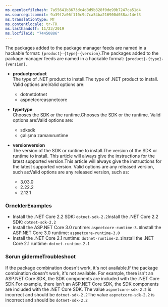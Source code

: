 ```yaml
---
ms.openlocfilehash: 7a55641b3673dc4d8d9b328f0de99b7247ca51d4
ms.sourcegitcommit: 9a39f2a06f110c9c7ca54ba216900d038aa14ef3
ms.translationtype: MT
ms.contentlocale: tr-TR
ms.lasthandoff: 11/23/2019
ms.locfileid: "74450886"
---
```


<span data-ttu-id="d462d-101">The packages added to the package manager feeds are named in a hackable format: `{product}-{type}-{version}`.</span><span class="sxs-lookup"><span data-stu-id="d462d-101">The packages added to the package manager feeds are named in a hackable format: `{product}-{type}-{version}`.</span></span>

- <span data-ttu-id="d462d-102">**product**</span><span class="sxs-lookup"><span data-stu-id="d462d-102">**product**</span></span>\
<span data-ttu-id="d462d-103">The type of .NET product to install.</span><span class="sxs-lookup"><span data-stu-id="d462d-103">The type of .NET product to install.</span></span> <span data-ttu-id="d462d-104">Valid options are:</span><span class="sxs-lookup"><span data-stu-id="d462d-104">Valid options are:</span></span>

  - <span data-ttu-id="d462d-105">dotnet</span><span class="sxs-lookup"><span data-stu-id="d462d-105">dotnet</span></span>
  - <span data-ttu-id="d462d-106">aspnetcore</span><span class="sxs-lookup"><span data-stu-id="d462d-106">aspnetcore</span></span>

- <span data-ttu-id="d462d-107">**type**</span><span class="sxs-lookup"><span data-stu-id="d462d-107">**type**</span></span>\
<span data-ttu-id="d462d-108">Chooses the SDK or the runtime.</span><span class="sxs-lookup"><span data-stu-id="d462d-108">Chooses the SDK or the runtime.</span></span> <span data-ttu-id="d462d-109">Valid options are:</span><span class="sxs-lookup"><span data-stu-id="d462d-109">Valid options are:</span></span>

  - <span data-ttu-id="d462d-110">sdk</span><span class="sxs-lookup"><span data-stu-id="d462d-110">sdk</span></span>
  - <span data-ttu-id="d462d-111">çalışma zamanı</span><span class="sxs-lookup"><span data-stu-id="d462d-111">runtime</span></span>

- <span data-ttu-id="d462d-112">**version**</span><span class="sxs-lookup"><span data-stu-id="d462d-112">**version**</span></span>\
<span data-ttu-id="d462d-113">The version of the SDK or runtime to install.</span><span class="sxs-lookup"><span data-stu-id="d462d-113">The version of the SDK or runtime to install.</span></span> <span data-ttu-id="d462d-114">This article will always give the instructions for the latest supported version.</span><span class="sxs-lookup"><span data-stu-id="d462d-114">This article will always give the instructions for the latest supported version.</span></span> <span data-ttu-id="d462d-115">Valid options are any released version, such as:</span><span class="sxs-lookup"><span data-stu-id="d462d-115">Valid options are any released version, such as:</span></span>

  - <span data-ttu-id="d462d-116">3.0</span><span class="sxs-lookup"><span data-stu-id="d462d-116">3.0</span></span>
  - <span data-ttu-id="d462d-117">2.2</span><span class="sxs-lookup"><span data-stu-id="d462d-117">2.2</span></span>
  - <span data-ttu-id="d462d-118">2.1</span><span class="sxs-lookup"><span data-stu-id="d462d-118">2.1</span></span>

### <a name="examples"></a><span data-ttu-id="d462d-119">Örnekler</span><span class="sxs-lookup"><span data-stu-id="d462d-119">Examples</span></span>

- <span data-ttu-id="d462d-120">Install the .NET Core 2.2 SDK: `dotnet-sdk-2.2`</span><span class="sxs-lookup"><span data-stu-id="d462d-120">Install the .NET Core 2.2 SDK: `dotnet-sdk-2.2`</span></span>
- <span data-ttu-id="d462d-121">Install the ASP.NET Core 3.0 runtime: `aspnetcore-runtime-3.0`</span><span class="sxs-lookup"><span data-stu-id="d462d-121">Install the ASP.NET Core 3.0 runtime: `aspnetcore-runtime-3.0`</span></span>
- <span data-ttu-id="d462d-122">Install the .NET Core 2.1 runtime: `dotnet-runtime-2.1`</span><span class="sxs-lookup"><span data-stu-id="d462d-122">Install the .NET Core 2.1 runtime: `dotnet-runtime-2.1`</span></span>

### <a name="troubleshoot"></a><span data-ttu-id="d462d-123">Sorun giderme</span><span class="sxs-lookup"><span data-stu-id="d462d-123">Troubleshoot</span></span>

<span data-ttu-id="d462d-124">If the package combination doesn't work, it's not available.</span><span class="sxs-lookup"><span data-stu-id="d462d-124">If the package combination doesn't work, it's not available.</span></span> <span data-ttu-id="d462d-125">For example, there isn't an ASP.NET Core SDK, the SDK components are included with the .NET Core SDK.</span><span class="sxs-lookup"><span data-stu-id="d462d-125">For example, there isn't an ASP.NET Core SDK, the SDK components are included with the .NET Core SDK.</span></span> <span data-ttu-id="d462d-126">The value `aspnetcore-sdk-2.2` is incorrect and should be `dotnet-sdk-2.2`</span><span class="sxs-lookup"><span data-stu-id="d462d-126">The value `aspnetcore-sdk-2.2` is incorrect and should be `dotnet-sdk-2.2`</span></span>
